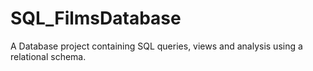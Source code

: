 # SQL_FilmsDatabase
A Database project containing SQL queries, views and analysis using a relational schema.
